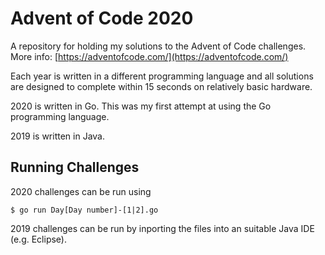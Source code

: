 # Advent of Code 2020
A repository for holding my solutions to the Advent of Code challenges. More info: [https://adventofcode.com/](https://adventofcode.com/)

Each year is written in a different programming language and all solutions are designed to complete within 15 seconds on relatively basic hardware. 

2020 is written in Go. This was my first attempt at using the Go programming language. 

2019 is written in Java.

## Running Challenges

2020 challenges can be run using

```console
$ go run Day[Day number]-[1|2].go
```

2019 challenges can be run by inporting the files into an suitable Java IDE (e.g. Eclipse).
